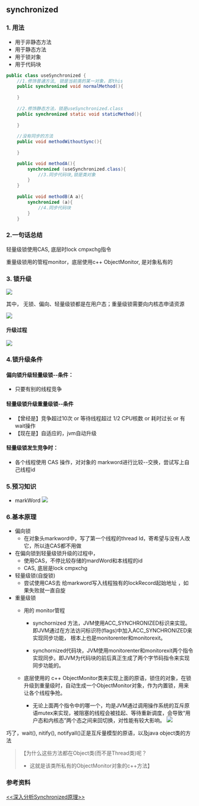 ## synchronized

### 1. 用法

- 用于非静态方法
- 用于静态方法
- 用于锁对象
- 用于代码块

```java
public class useSynchronized {
    //1.修饰普通方法, 锁是当前类的某一对象，即this
    public synchronized void normalMethod(){
        
    }
    
    //2.修饰静态方法，锁是useSynchronized.class
    public synchronized static void staticMethod(){
        
    }
    
    //没有同步的方法
    public void methodWithoutSync(){
        
    }

    public void methodA(){
        synchronized (useSynchronized.class){
            //3.同步代码块,锁是类对象
        }
    }
    
    public void methodB(A a){
        synchronized (a){
            //4.同步代码块
        }
    }
```

### 2.一句话总结

轻量级锁使用CAS, 底层时lock cmpxchg指令

重量级锁用的管程monitor，底层使用c++ ObjectMonitor,  是对象私有的

### 3. 锁升级

![](https://p6-juejin.byteimg.com/tos-cn-i-k3u1fbpfcp/ca8ffe97b5fa4dd6b2d4ebdcab3ddbd7~tplv-k3u1fbpfcp-watermark.image)  

其中， 无锁、偏向、轻量级锁都是在用户态；重量级锁需要向内核态申请资源

![](https://p3-juejin.byteimg.com/tos-cn-i-k3u1fbpfcp/4354beebe0814aa88bbc0ac3f88ff6ed~tplv-k3u1fbpfcp-watermark.image)  

#### 升级过程

![](https://p9-juejin.byteimg.com/tos-cn-i-k3u1fbpfcp/6ac575ea51e24b4ebf11876c3d312b98~tplv-k3u1fbpfcp-watermark.image)

### 4.锁升级条件

#### 偏向锁升级轻量级锁--条件：

- 只要有别的线程竞争

#### 轻量级锁升级重量级锁--条件

- 【曾经是】竞争超过10次  or  等待线程超过 1/2 CPU核数 or 耗时过长   or 有wait操作
- 【现在是】自适应的，jvm自动升级

#### 轻量级锁发生竞争时：

- 各个线程使用 CAS 操作，对对象的 markword进行比较--交换，尝试写上自己线程id

### 5.预习知识

- markWord
  ![](https://p1-juejin.byteimg.com/tos-cn-i-k3u1fbpfcp/a591ac3a12ea466aa0ed90a667d1d627~tplv-k3u1fbpfcp-watermark.image)

### 6.基本原理

- 偏向锁 
  - 在对象头markword中，写了第一个线程的thread Id，寄希望与没有人改它，所以连CAS都不用做
- 在偏向锁到轻量级锁升级的过程中，
  - 使用CAS，不停比较存储的mardWord和本线程的id
  - CAS, 底层是lock cmpxchg
- 轻量级锁(自旋锁)
  - 尝试使用CAS去 给markword写入线程独有的lockRecord起始地址 ，如果失败就一直自旋
- 重量级锁
  - 用的 monitor管程
    - synchornized 方法，JVM使用ACC_SYNCHRONIZED标识来实现。即JVM通过在方法访问标识符(flags)中加入ACC_SYNCHRONIZED来实现同步功能， 根本上也是monitorenter和monitorexit。

    - synchornized代码块，JVM使用monitorenter和monitorexit两个指令实现同步。即JVM为代码块的前后真正生成了两个字节码指令来实现同步功能的。

  - 底层使用的 c++ ObjectMonitor类来实现上面的原语，锁住的对象，在锁升级到重量级时，自动生成一个ObjectMonitor对象，作为内置锁，用来让各个线程争抢。
    - 无论上面两个指令中的哪一个，均是JVM通过调用操作系统的互斥原语mutex来实现，被阻塞的线程会被挂起、等待重新调度，会导致“用户态和内核态”两个态之间来回切换，对性能有较大影响。
      ![](https://p1-juejin.byteimg.com/tos-cn-i-k3u1fbpfcp/55e2639ea637403b915cd8dd6e8528b0~tplv-k3u1fbpfcp-watermark.image)  

巧了，wait(), nitify(), notifyall()正是互斥量模型的原语，以及java object类的方法

> 【为什么这些方法都在Object类(而不是Thread类)呢？
>
> - 这就是该类所私有的ObjectMonitor对象的c++方法】



### 参考资料

[<<深入分析Synchronized原理>>](https://www.cnblogs.com/aspirant/p/11470858.html)